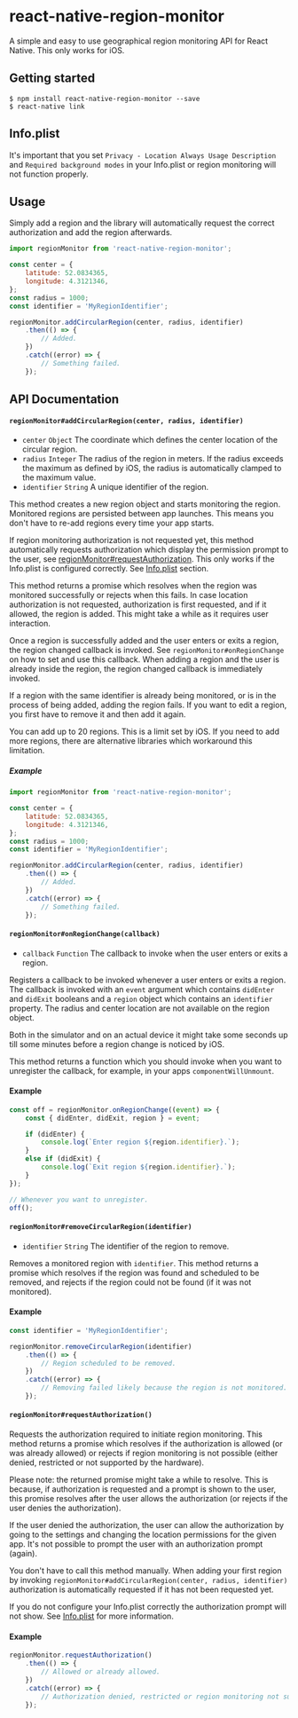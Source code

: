 # react-native-region-monitor

A simple and easy to use geographical region monitoring API for React Native. This only works for iOS.

## Getting started

```
$ npm install react-native-region-monitor --save
$ react-native link
```

## Info.plist

It's important that you set `Privacy - Location Always Usage Description` and `Required background modes` in your Info.plist or region monitoring will not function properly.

## Usage

Simply add a region and the library will automatically request the correct authorization and add the region afterwards.

```js
import regionMonitor from 'react-native-region-monitor';

const center = {
	latitude: 52.0834365,
	longitude: 4.3121346,
};
const radius = 1000;
const identifier = 'MyRegionIdentifier';

regionMonitor.addCircularRegion(center, radius, identifier)
	.then(() => {
		// Added.
	})
	.catch((error) => {
		// Something failed.
	});
```

## API Documentation

#### `regionMonitor#addCircularRegion(center, radius, identifier)`
- `center` `Object` The coordinate which defines the center location of the circular region.
- `radius` `Integer` The radius of the region in meters. If the radius exceeds the maximum as defined by iOS, the radius is automatically clamped to the maximum value.
- `identifier` `String` A unique identifier of the region.

This method creates a new region object and starts monitoring the region. Monitored regions are persisted between app launches. This means you don't have to re-add regions every time your app starts.

If region monitoring authorization is not requested yet, this method automatically requests authorization which display the permission prompt to the user, see [regionMonitor#requestAuthorization](#regionMonitor-requestAuthorization). This only works if the Info.plist is configured correctly. See [Info.plist](#info-plist) section.

This method returns a promise which resolves when the region was monitored successfully or rejects when this fails. In case location authorization is not requested, authorization is first requested, and if it allowed, the region is added. This might take a while as it requires user interaction.

Once a region is successfully added and the user enters or exits a region, the region changed callback is invoked. See `regionMonitor#onRegionChange` on how to set and use this callback. When adding a region and the user is already inside the region, the region changed callback is immediately invoked.

If a region with the same identifier is already being monitored, or is in the process of being added, adding the region fails. If you want to edit a region, you first have to remove it and then add it again.

You can add up to 20 regions. This is a limit set by iOS. If you need to add more regions, there are alternative libraries which workaround this limitation.

##### Example

```js
import regionMonitor from 'react-native-region-monitor';

const center = {
	latitude: 52.0834365,
	longitude: 4.3121346,
};
const radius = 1000;
const identifier = 'MyRegionIdentifier';

regionMonitor.addCircularRegion(center, radius, identifier)
	.then(() => {
		// Added.
	})
	.catch((error) => {
		// Something failed.
	});
```

#### `regionMonitor#onRegionChange(callback)`
- `callback` `Function` The callback to invoke when the user enters or exits a region.

Registers a callback to be invoked whenever a user enters or exits a region. The callback is invoked with an `event` argument which contains `didEnter` and `didExit` booleans and a `region` object which contains an `identifier` property. The radius and center location are not available on the region object.

Both in the simulator and on an actual device it might take some seconds up till some minutes before a region change is noticed by iOS.

This method returns a function which you should invoke when you want to unregister the callback, for example, in your apps `componentWillUnmount`.

#### Example
```js
const off = regionMonitor.onRegionChange((event) => {
	const { didEnter, didExit, region } = event;

	if (didEnter) {
		console.log(`Enter region ${region.identifier}.`);
	}
	else if (didExit) {
		console.log(`Exit region ${region.identifier}.`);
	}
});

// Whenever you want to unregister.
off();
```

#### `regionMonitor#removeCircularRegion(identifier)`
- `identifier` `String` The identifier of the region to remove.

Removes a monitored region with `identifier`. This method returns a promise which resolves if the region was found and scheduled to be removed, and rejects if the region could not be found (if it was not monitored).

#### Example

```js
const identifier = 'MyRegionIdentifier';

regionMonitor.removeCircularRegion(identifier)
	.then(() => {
		// Region scheduled to be removed.
	})
	.catch((error) => {
		// Removing failed likely because the region is not monitored.
	});
```

#### `regionMonitor#requestAuthorization()`

Requests the authorization required to initiate region monitoring. This method returns a promise which resolves if the authorization is allowed (or was already allowed) or rejects if region monitoring is not possible (either denied, restricted or not supported by the hardware).

Please note: the returned promise might take a while to resolve. This is because, if authorization is requested and a prompt is shown to the user, this promise resolves after the user allows the authorization (or rejects if the user denies the authorization).

If the user denied the authorization, the user can allow the authorization by going to the settings and changing the location permissions for the given app. It's not possible to prompt the user with an authorization prompt (again).

You don't have to call this method manually. When adding your first region by invoking `regionMonitor#addCircularRegion(center, radius, identifier)` authorization is automatically requested if it has not been requested yet.

If you do not configure your Info.plist correctly the authorization prompt will not show. See [Info.plist](#info-plist) for more information.

#### Example

```js
regionMonitor.requestAuthorization()
	.then(() => {
		// Allowed or already allowed.
	})
	.catch((error) => {
		// Authorization denied, restricted or region monitoring not supported.
	});
```
